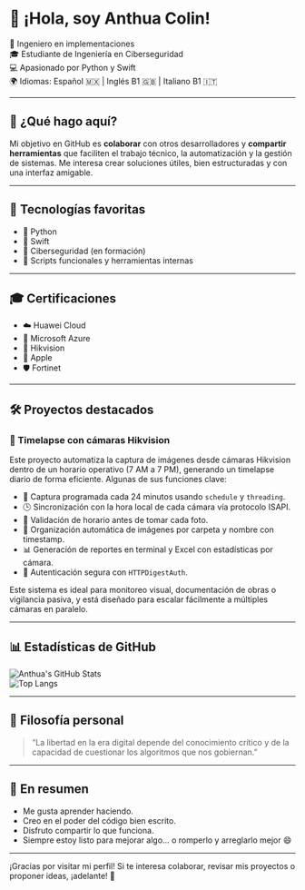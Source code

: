 # 👋 ¡Hola, soy Anthua Colin!

🧠 Ingeniero en implementaciones  
🎓 Estudiante de Ingeniería en Ciberseguridad  
💻 Apasionado por Python y Swift  
🌍 Idiomas: Español 🇲🇽 | Inglés B1 🇬🇧 | Italiano B1 🇮🇹

---

## 🚀 ¿Qué hago aquí?

Mi objetivo en GitHub es **colaborar** con otros desarrolladores y **compartir herramientas** que faciliten el trabajo técnico, la automatización y la gestión de sistemas. Me interesa crear soluciones útiles, bien estructuradas y con una interfaz amigable.

---

## 🧰 Tecnologías favoritas

- 🐍 Python 
- 🍎 Swift 
- 🔐 Ciberseguridad (en formación)
- 🧪 Scripts funcionales y herramientas internas

---

## 🎓 Certificaciones

- ☁️ Huawei Cloud  
- 🔷 Microsoft Azure  
- 🎥 Hikvision  
- 🍏 Apple  
- 🛡️ Fortinet

---

## 🛠️ Proyectos destacados

### 📸 Timelapse con cámaras Hikvision

Este proyecto automatiza la captura de imágenes desde cámaras Hikvision dentro de un horario operativo (7 AM a 7 PM), generando un timelapse diario de forma eficiente. Algunas de sus funciones clave:

- 📅 Captura programada cada 24 minutos usando `schedule` y `threading`.
- 🕒 Sincronización con la hora local de cada cámara vía protocolo ISAPI.
- 🧠 Validación de horario antes de tomar cada foto.
- 📂 Organización automática de imágenes por carpeta y nombre con timestamp.
- 📊 Generación de reportes en terminal y Excel con estadísticas por cámara.
- 🔐 Autenticación segura con `HTTPDigestAuth`.

Este sistema es ideal para monitoreo visual, documentación de obras o vigilancia pasiva, y está diseñado para escalar fácilmente a múltiples cámaras en paralelo.

---

## 📊 Estadísticas de GitHub

![Anthua's GitHub Stats](https://github-readme-stats.vercel.app/api?username=C0v4-033&show_icons=true&theme=radical)  
![Top Langs](https://github-readme-stats.vercel.app/api/top-langs/?username=C0v4-033&layout=compact&theme=radical)

---

## 🧭 Filosofía personal

> “La libertad en la era digital depende del conocimiento crítico y de la capacidad de cuestionar los algoritmos que nos gobiernan.”

---

## 🎯 En resumen

- Me gusta aprender haciendo.  
- Creo en el poder del código bien escrito.  
- Disfruto compartir lo que funciona.  
- Siempre estoy listo para mejorar algo… o romperlo y arreglarlo mejor 😄

---

¡Gracias por visitar mi perfil! Si te interesa colaborar, revisar mis proyectos o proponer ideas, ¡adelante! 🚀
